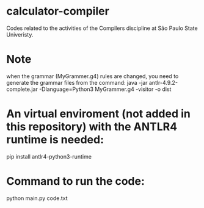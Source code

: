 # calculator-compiler
Codes related to the activities of the Compilers discipline at São Paulo State Univeristy.

# Note
when the grammar (MyGrammer.g4) rules are changed, you need to generate the grammar files from the command: 
java -jar antlr-4.9.2-complete.jar -Dlanguage=Python3 MyGrammer.g4 -visitor -o dist

# An virtual enviroment (not added in this repository) with the ANTLR4 runtime is needed: 
pip install antlr4-python3-runtime

# Command to run the code: 
python main.py code.txt
